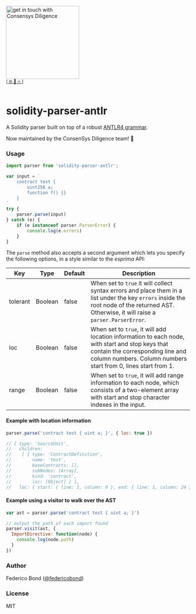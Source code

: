 [<img width="200" alt="get in touch with Consensys Diligence" src="https://user-images.githubusercontent.com/2865694/56826101-91dcf380-685b-11e9-937c-af49c2510aa0.png">](https://diligence.consensys.net)<br/>
<sup>
[[  🌐  ](https://diligence.consensys.net)  [  📩  ](mailto:diligence@consensys.net)  [  🔥  ](https://consensys.github.io/diligence/)]
</sup><br/><br/>


solidity-parser-antlr
=====================

A Solidity parser built on top of a robust [ANTLR4 grammar](https://github.com/solidityj/solidity-antlr4).

Now maintained by the ConsenSys Diligence team! :tada:

### Usage

```javascript
import parser from 'solidity-parser-antlr';

var input = `
    contract test {
        uint256 a;
        function f() {}
    }
`
try {
    parser.parse(input)
} catch (e) {
    if (e instanceof parser.ParserError) {
        console.log(e.errors)
    }
}
```

The `parse` method also accepts a second argument which lets you specify the
following options, in a style similar to the _esprima_ API:

| Key      | Type    | Default | Description                                                                                                                                                                                          |
|----------|---------|---------|------------------------------------------------------------------------------------------------------------------------------------------------------------------------------------------------------|
| tolerant | Boolean | false   | When set to `true` it will collect syntax errors and place them in a list under the key `errors` inside the root node of the returned AST. Otherwise, it will raise a `parser.ParserError`.          |
| loc      | Boolean | false   | When set to `true`, it will add location information to each node, with start and stop keys that contain the corresponding line and column numbers. Column numbers start from 0, lines start from 1. |
| range    | Boolean | false   | When set to `true`, it will add range information to each node, which consists of a two-element array with start and stop character indexes in the input.                                            |


#### Example with location information

```javascript
parser.parse('contract test { uint a; }', { loc: true })

// { type: 'SourceUnit',
//   children:
//    [ { type: 'ContractDefinition',
//        name: 'test',
//        baseContracts: [],
//        subNodes: [Array],
//        kind: 'contract',
//        loc: [Object] } ],
//   loc: { start: { line: 1, column: 0 }, end: { line: 1, column: 24 } } }

```

#### Example using a visitor to walk over the AST

```javascript
var ast = parser.parse('contract test { uint a; }')

// output the path of each import found
parser.visit(ast, {
  ImportDirective: function(node) {
    console.log(node.path)
  }
})
```

### Author

Federico Bond ([@federicobond](https://github.com/federicobond))

### License

MIT

